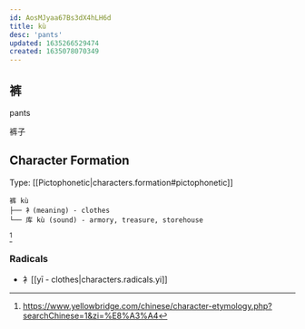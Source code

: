```yaml
---
id: AosMJyaa67Bs3dX4hLH6d
title: kù
desc: 'pants'
updated: 1635266529474
created: 1635078070349
---
```


## 裤

pants

裤子

## Character Formation

Type: [[Pictophonetic|characters.formation#pictophonetic]]

```
裤 kù 
├── 衤(meaning) - clothes
└── 库 kù (sound) - armory, treasure, storehouse
```
[^1]

### Radicals
- 衤[[yī - clothes|characters.radicals.yi]]


[^1]:https://www.yellowbridge.com/chinese/character-etymology.php?searchChinese=1&zi=%E8%A3%A4